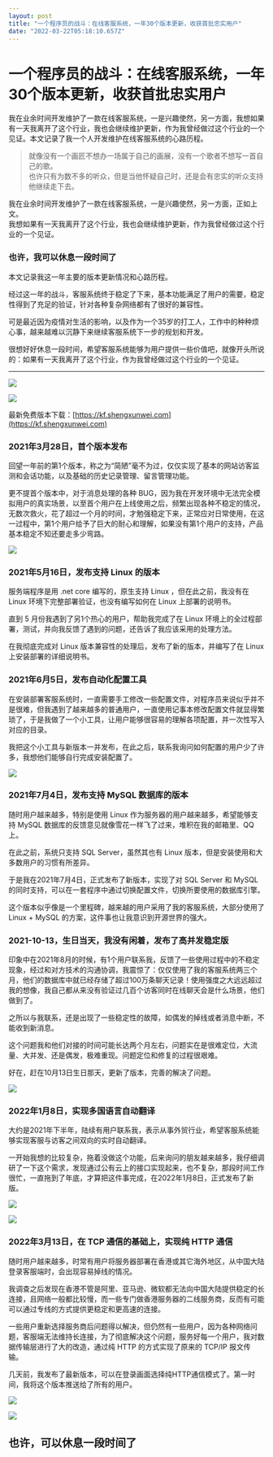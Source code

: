 ```yaml
---
layout: post
title: "一个程序员的战斗：在线客服系统，一年30个版本更新，收获首批忠实用户"
date: "2022-03-22T05:18:10.657Z"
---
```

一个程序员的战斗：在线客服系统，一年30个版本更新，收获首批忠实用户
==================================

我在业余时间开发维护了一款在线客服系统，一是兴趣使然，另一方面，我想如果有一天我离开了这个行业，我也会继续维护更新，作为我曾经做过这个行业的一个见证。本文记录了我一个人开发维护在线客服系统的心路历程。

> 就像没有一个画匠不想办一场属于自己的画展，没有一个歌者不想写一首自己的歌。  
> 也许只有为数不多的听众，但是当他怀疑自己时，还是会有忠实的听众支持他继续走下去。

我在业余时间开发维护了一款在线客服系统，一是兴趣使然，另一方面，正如上文。  
我想如果有一天我离开了这个行业，我也会继续维护更新，作为我曾经做过这个行业的一个见证。

### 也许，我可以休息一段时间了

本文记录我这一年主要的版本更新情况和心路历程。

经过这一年的战斗，客服系统终于稳定了下来，基本功能满足了用户的需要，稳定性得到了充足的验证，针对各种复杂网络都有了很好的兼容性。

可是最近因为疫情对生活的影响，以及作为一个35岁的打工人，工作中的种种烦心事，越来越难以沉静下来继续客服系统下一步的规划和开发。

很想好好休息一段时间，希望客服系统能够为用户提供一些价值吧，就像开头所说的：如果有一天我离开了这个行业，作为我曾经做过这个行业的一个见证。

* * *

![](https://docs-api.shengxunwei.com/StaticFiles/Upload/94798a64-bfb1-433b-a9d3-331a209a2797.jpg)

![](https://docs-api.shengxunwei.com/StaticFiles/Upload/bb06b2e5-4d94-48af-aa3e-f600c909af12.JPG)

最新免费版本下载：[https://kf.shengxunwei.com](https://kf.shengxunwei.com)

### 2021年3月28日，首个版本发布

回望一年前的第1个版本，称之为“简陋”毫不为过，仅仅实现了基本的网站访客监测和会话功能，以及基础的历史记录管理、留言管理功能。

更不提首个版本中，对于消息处理的各种 BUG，因为我在开发环境中无法完全模拟用户的真实场景，以至首个用户在上线使用之后，频繁出现各种不稳定的情况，无数次救火，花了超过一个月的时间，才勉强稳定下来，正常应对日常使用，在这一过程中，第1个用户给予了巨大的耐心和理解，如果没有第1个用户的支持，产品基本稳定不知还要走多少弯路。

![](https://blog-api.shengxunwei.com/StaticFiles/Upload/bdeb90f0-10f8-4d1e-a5f2-382c05c73575.png)

### 2021年5月16日，发布支持 Linux 的版本

服务端程序是用 .net core 编写的，原生支持 Linux ，但在此之前，我没有在 Linux 环境下完整部署验证，也没有编写如何在 Linux 上部署的说明书。

直到 5 月份我遇到了另1个热心的用户，帮助我完成了在 Linux 环境上的全过程部署，测试，并向我反馈了遇到的问题，还告诉了我应该采用的处理方法。

在我彻底完成对 Linux 版本兼容性的处理后，发布了新的版本，并编写了在 Linux 上安装部署的详细说明书。

### 2021年6月5日，发布自动化配置工具

在安装部署客服系统时，一直需要手工修改一些配置文件，对程序员来说似乎并不是很难，但我遇到了越来越多的普通用户，一直使用记事本修改配置文件就显得繁琐了，于是我做了一个小工具，让用户能够很容易的理解各项配置，并一次性写入对应的目录。

我把这个小工具与新版本一并发布，在此之后，联系我询问如何配置的用户少了许多，我想他们能够自行完成安装配置了。

![](https://blog-api.shengxunwei.com/StaticFiles/Upload/d4ecf5ad-d337-497e-b2cc-28aa49fbd656.jfif)

### 2021年7月4日，发布支持 MySQL 数据库的版本

随时用户越来越多，特别是使用 Linux 作为服务器的用户越来越多，希望能够支持 MySQL 数据库的反馈意见就像雪花一样飞了过来，堆积在我的邮箱里、QQ上。

在此之前，系统只支持 SQL Server，虽然其也有 Linux 版本，但是安装使用和大多数用户的习惯有所差异。

于是我在2021年7月4日，正式发布了新版本，实现了对 SQL Server 和 MySQL 的同时支持，可以在一套程序中通过切换配置文件，切换所要使用的数据库引擎。

这个版本似乎像是一个里程碑，越来越的用户采用了我的客服系统，大部分使用了 Linux + MySQL 的方案，这件事也让我意识到开源世界的强大。

### 2021-10-13，生日当天，我没有闲着，发布了高并发稳定版

印象中在2021年8月的时候，有1个用户联系我，反馈了一些使用过程中的不稳定现象，经过和对方技术的沟通协调，我震惊了：仅仅使用了我的客服系统两三个月，他们的数据库中就已经存储了超过100万条聊天记录！使用强度之大远远超过我的想像，我自己都从来没有验证过几百个访客同时在线聊天会是什么场景，他们做到了。

之所以与我联系，还是出现了一些稳定性的故障，如偶发的掉线或者消息中断，不能收到新消息。

这个问题我和他们对接的时间可能长达两个月左右，问题实在是很难定位，大流量、大并发、还是偶发，极难重现。问题定位和修复的过程很艰难。

好在，赶在10月13日生日那天，更新了版本，完善的解决了问题。

![](https://blog-api.shengxunwei.com/StaticFiles/Upload/37821a60-a2ee-44a1-82c6-d4e23d570340.jpg)

### 2022年1月8日，实现多国语言自动翻译

大约是2021年下半年，陆续有用户联系我，表示从事外贸行业，希望客服系统能够实现客服与访客之间双向的实时自动翻译。

一开始我想的比较复杂，拖着没做这个功能，后来询问的朋友越来越多，我仔细调研了一下这个需求，发现通过公有云上的接口实现起来，也不复杂，那段时间工作很忙，一直拖到了年底，才算把这件事完成，在2022年1月8日，正式发布了新版。

![](https://blog-api.shengxunwei.com/StaticFiles/Upload/66d7c867-1e4b-4cd7-a252-7538484ec754.jfif)

![](https://blog-api.shengxunwei.com/StaticFiles/Upload/6fbb2f8d-4dff-47b5-946e-7de60431b25f.jfif)

### 2022年3月13日，在 TCP 通信的基础上，实现纯 HTTP 通信

随时用户越来越多，时常有用户将服务器部署在香港或其它海外地区，从中国大陆登录客服端时，会出现容易掉线的情况。

我调查之后发现在香港不管是阿里、亚马逊、微软都无法向中国大陆提供稳定的长连接，且网络一般都比较慢，而一些专门做香港服务器的二线服务商，反而有可能可以通过专线的方式提供更稳定和更高速的连接。

一些用户重新选择服务商后问题得以解决，但仍然有一些用户，因为各种网络问题，客服端无法维持长连接，为了彻底解决这个问题，服务好每一个用户，我对数据传输层进行了大的改造，通过纯 HTTP 的方式实现了原来的 TCP/IP 报文传输。

几天前，我发布了最新版本，可以在登录画面选择纯HTTP通信模式了。第一时间，我将这个版本推送给了所有的用户。

![](https://blog-api.shengxunwei.com/StaticFiles/Upload/6de57938-4aa2-4c01-9c38-760c591e853d.jfif)

![](https://blog-api.shengxunwei.com/StaticFiles/Upload/8c667f6a-7fd8-4e0e-b35c-14fe7a9e1860.jfif)

也许，可以休息一段时间了
------------